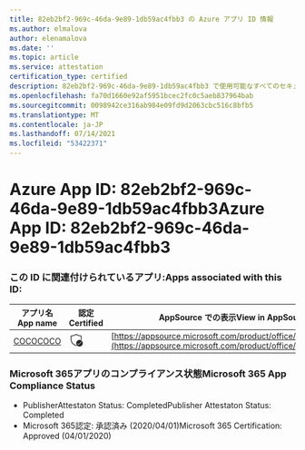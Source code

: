 ```yaml
---
title: 82eb2bf2-969c-46da-9e89-1db59ac4fbb3 の Azure アプリ ID 情報
ms.author: elmalova
author: elenamalova
ms.date: ''
ms.topic: article
ms.service: attestation
certification_type: certified
description: 82eb2bf2-969c-46da-9e89-1db59ac4fbb3 で使用可能なすべてのセキュリティおよびコンプライアンス情報。
ms.openlocfilehash: fa70d1660e92af5951bcec2fc0c5aeb837964bab
ms.sourcegitcommit: 0098942ce316ab984e09fd9d2063cbc516c8bfb5
ms.translationtype: MT
ms.contentlocale: ja-JP
ms.lasthandoff: 07/14/2021
ms.locfileid: "53422371"
---
```

# <a name="azure-app-id-82eb2bf2-969c-46da-9e89-1db59ac4fbb3"></a><span data-ttu-id="78fd8-103">Azure App ID: 82eb2bf2-969c-46da-9e89-1db59ac4fbb3</span><span class="sxs-lookup"><span data-stu-id="78fd8-103">Azure App ID: 82eb2bf2-969c-46da-9e89-1db59ac4fbb3</span></span>


### <a name="apps-associated-with-this-id"></a><span data-ttu-id="78fd8-104">この ID に関連付けられているアプリ:</span><span class="sxs-lookup"><span data-stu-id="78fd8-104">Apps associated with this ID:</span></span>
| <span data-ttu-id="78fd8-105">**アプリ名**</span><span class="sxs-lookup"><span data-stu-id="78fd8-105">**App name**</span></span> | <span data-ttu-id="78fd8-106">**認定**</span><span class="sxs-lookup"><span data-stu-id="78fd8-106">**Certified**</span></span> | <span data-ttu-id="78fd8-107">**AppSource での表示**</span><span class="sxs-lookup"><span data-stu-id="78fd8-107">**View in AppSource**</span></span> |
|-|-|-|
| [<span data-ttu-id="78fd8-108">COCO</span><span class="sxs-lookup"><span data-stu-id="78fd8-108">COCO</span></span>](https://docs.microsoft.com/en-us/microsoft-365-app-certification/forward/WA200001468) | <img alt="Certified application badge" src="../media/certified-badge.png" height="25" width="25" /> | [https://appsource.microsoft.com/product/office/WA200001468](https://appsource.microsoft.com/product/office/WA200001468) |

### <a name="microsoft-365-app-compliance-status"></a><span data-ttu-id="78fd8-109">Microsoft 365アプリのコンプライアンス状態</span><span class="sxs-lookup"><span data-stu-id="78fd8-109">Microsoft 365 App Compliance Status</span></span>
- <span data-ttu-id="78fd8-110">PublisherAttestaton Status: Completed</span><span class="sxs-lookup"><span data-stu-id="78fd8-110">Publisher Attestaton Status: Completed</span></span>
- <span data-ttu-id="78fd8-111">Microsoft 365認定: 承認済み (2020/04/01)</span><span class="sxs-lookup"><span data-stu-id="78fd8-111">Microsoft 365 Certification: Approved (04/01/2020)</span></span>
